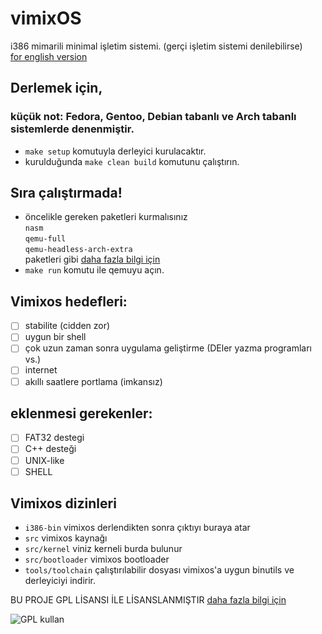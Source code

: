 # vimixOS
i386 mimarili minimal işletim sistemi. (gerçi işletim sistemi denilebilirse)
<br>[for english version](https://github.com/19atlas/vimixos/blob/main/README_EN.md)
## Derlemek için,
### küçük not: Fedora, Gentoo, Debian tabanlı ve Arch tabanlı sistemlerde denenmiştir.
- `make setup` komutuyla derleyici kurulacaktır.
- kurulduğunda `make clean build` komutunu çalıştırın.

## Sıra çalıştırmada!
- öncelikle gereken paketleri kurmalısınız <br>`nasm`<br>`qemu-full`<br>`qemu-headless-arch-extra`<br> paketleri gibi [daha fazla bilgi için](https://github.com/nanobyte-dev/nanobyte_os#building)
- `make run` komutu ile qemuyu açın.

## Vimixos hedefleri:
- [ ] stabilite (cidden zor)
- [ ] uygun bir shell
- [ ] çok uzun zaman sonra uygulama geliştirme (DEler yazma programları vs.)
- [ ] internet
- [ ] akıllı saatlere portlama (imkansız)

## eklenmesi gerekenler:
- [ ] FAT32 destegi
- [ ] C++ desteği
- [ ] UNIX-like
- [ ] SHELL

## Vimixos dizinleri
- `i386-bin` vimixos derlendikten sonra çıktıyı buraya atar
- `src` vimixos kaynağı
- `src/kernel` viniz kerneli burda bulunur
- `src/bootloader` vimixos bootloader
- `tools/toolchain` çalıştırılabilir dosyası vimixos'a uygun binutils ve derleyiciyi indirir.

BU PROJE GPL LİSANSI İLE LİSANSLANMIŞTIR [daha fazla bilgi için](https://www.gnu.org/licenses/rms-why-gplv3.html)


![GPL kullan](https://www.gnu.org/graphics/gplv3-with-text-136x68.png)
